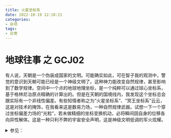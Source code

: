 ```yaml
---
title: 火星坐标系
date: 2022-10-19 12:18:21
categories: 
- 杂项
tags: 
- 日常
---
```


# 地球往事 之 GCJ02

有人说，天朝是一个伪装成国家的文明。可能确实如此，可在智子我的观测中，警觉的意识到天朝可能已经是一个神级文明了。这种神力能改变自然规律，甚至影响到了数学规律。空间中一个点的地球地理坐标，是一个纯粹可以通过球心坐标系，基于格林尼治原点精确的计算出的。但是在天朝的国境线内，我发现这个坐标总会跟实际有一个非线性偏差。有些知情者称之为“火星坐标系”、“冥王坐标系”云云，这是对技术的掩饰，在我看来这是数易力场，一种自然规律武器。试想一下一个穿过坐标偏差力场的“光粒”，若未做精细的坐标变换机动，必将瞬间因自身的位移各向异性解体。这是一种只利不弊的宇宙安全声明，这是神级文明低调的军火炫耀。

<details>
<summary>参见：</summary>

[Web 服务 API | 百度地图 API SDK (baidu.com)](https://lbsyun.baidu.com/index.php?title=webapi/guide/changeposition)

[GIS 坐标系:WGS84,GCJ02,BD09，火星坐标，大地坐标等解析说与转换 - Geographic Information Science 地理信息科学基础理论原理 - 周陆军的个人网站 (zhoulujun.cn)](https://www.zhoulujun.cn/html/GIS/GIS-Science/2702.html)

</details>
